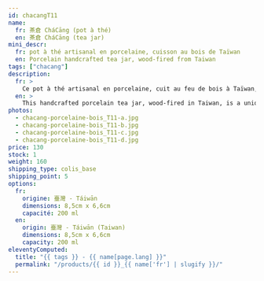 ```yaml
---
id: chacangT11
name:
  fr: 茶倉 CháCāng (pot à thé)
  en: 茶倉 CháCāng (tea jar)
mini_descr:
  fr: pot à thé artisanal en porcelaine, cuisson au bois de Taïwan
  en: Porcelain handcrafted tea jar, wood-fired from Taiwan
tags: ["chacang"]
description:
  fr: >
    Ce pot à thé artisanal en porcelaine, cuit au feu de bois à Taïwan, est une pièce unique où chaque détail raconte une histoire.<!--more--> Ses teintes chaleureuses et son fini texturé apportent une touche d’élégance naturelle à vos moments de thé. Un bel équilibre entre authenticité et simplicité.
  en: >
    This handcrafted porcelain tea jar, wood-fired in Taiwan, is a unique piece where every detail tells a story.<!--more--> Its warm tones and textured finish bring a natural elegance to your tea moments. A perfect balance of authenticity and simplicity.
photos:
  - chacang-porcelaine-bois_T11-a.jpg
  - chacang-porcelaine-bois_T11-b.jpg
  - chacang-porcelaine-bois_T11-c.jpg
  - chacang-porcelaine-bois_T11-d.jpg
price: 130
stock: 1
weight: 160
shipping_type: colis_base
shipping_point: 5
options:
  fr:
    origine: 臺灣 - Táiwān
    dimensions: 8,5cm x 6,6cm
    capacité: 200 ml
  en:
    origin: 臺灣 - Táiwān (Taiwan)
    dimensions: 8,5cm x 6,6cm
    capacity: 200 ml
eleventyComputed:
  title: "{{ tags }} - {{ name[page.lang] }}"
  permalink: "/products/{{ id }}_{{ name['fr'] | slugify }}/"
---
```

